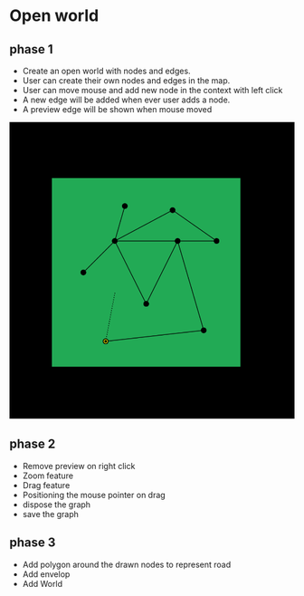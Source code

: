 # Open world

## phase 1

- Create an open world with nodes and edges.
- User can create their own nodes and edges in the map.
- User can move mouse and add new node in the context with left click
- A new edge will be added when ever user adds a node.
- A preview edge will be shown when mouse moved

![alt text](images/phase-1.png)

## phase 2

- Remove preview on right click
- Zoom feature
- Drag feature
- Positioning the mouse pointer on drag
- dispose the graph
- save the graph

## phase 3
- Add polygon around the drawn nodes to represent road
- Add envelop
- Add World
